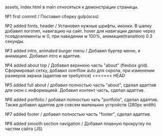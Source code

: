 assets, index.html в main относяться к демонстрации страницы.

№1 first commit / Поставил сборку gulp(scss)

№2 added fonts, header / Установил нужные шрифты, иконки. В шапку добавил логотип, навигацию на сайт. hover для навигации делаю через псевдоэлементы w 0, при наведении w 100%, анимация(transition) 0.3 секунды.

№3 added intro, animated burger menu / Добавил бургер меню, и анимацию. Добавил intro и адаптив.

№4 added about top / Добавил верхнюю часть "about" (flexbox grid). Сформировал сетку, добавил overflow auto для скрола, при изменении размеров экрана (адаптив не требуется)
<<<<<<< HEAD

№5 added full about / добавил полностью часть "about", сделал адаптив для окон с информацией. Добавил контент часть, сделал адаптив.

№6 added portfolio / добавил полностью чать "portfolio", сделал адаптив. Также добавил адаптив для совсем маленьких устройств (280px width)

№7 added footer / добавил полностью часть "footer", сделал адаптив.

№8 added smooth section navigation / Добавил плавную прокрутку по частям сайта (JS)